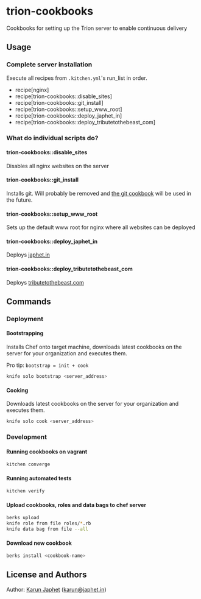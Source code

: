 trion-cookbooks
===================

Cookbooks for setting up the Trion server to enable continuous delivery

Usage
-----

### Complete server installation

Execute all recipes from `.kitchen.yml`'s run_list in order.
- recipe[nginx]
- recipe[trion-cookbooks::disable_sites]
- recipe[trion-cookbooks::git_install]
- recipe[trion-cookbooks::setup_www_root]
- recipe[trion-cookbooks::deploy_japhet_in]
- recipe[trion-cookbooks::deploy_tributetothebeast_com]

### What do individual scripts do?

#### trion-cookbooks::disable_sites

Disables all nginx websites on the server

#### trion-cookbooks::git_install

Installs git. Will probably be removed and [the git cookbook](https://supermarket.chef.io/cookbooks/git) will be used in the future.

#### trion-cookbooks::setup_www_root

Sets up the default www root for nginx where all websites can be deployed

#### trion-cookbooks::deploy_japhet_in

Deploys [japhet.in](https://japhet.in)

#### trion-cookbooks::deploy_tributetothebeast_com

Deploys [tributetothebeast.com](https://tributetothebeast.com)

Commands
--------

### Deployment

#### Bootstrapping

Installs Chef onto target machine, downloads latest cookbooks on the server for your organization and executes them.

Pro tip: `bootstrap = init + cook`

```sh
knife solo bootstrap <server_address>
```

#### Cooking

Downloads latest cookbooks on the server for your organization and executes them.

```sh
knife solo cook <server_address>
```

### Development

#### Running cookbooks on vagrant

```sh
kitchen converge
```

#### Running automated tests

```sh
kitchen verify
```

#### Upload cookbooks, roles and data bags to chef server

```sh
berks upload
knife role from file roles/*.rb
knife data bag from file --all
```

#### Download new cookbook

```sh
berks install <cookbook-name>
```

License and Authors
-------------------

Author: [Karun Japhet](http://karun.me) (karun@japhet.in\)
